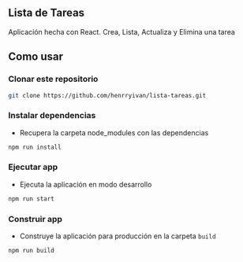 ## Lista de Tareas
Aplicación hecha con React. Crea, Lista, Actualiza y Elimina una tarea 

## Como usar

### Clonar este repositorio
```bash
git clone https://github.com/henrryivan/lista-tareas.git
```

### Instalar dependencias
- Recupera la carpeta node_modules con las dependencias
```bash
npm run install
```

### Ejecutar app
- Ejecuta la aplicación en modo desarrollo
```bash
npm run start
```

### Construir app
- Construye la aplicación para producción en la carpeta `build`
```bash
npm run build
```
